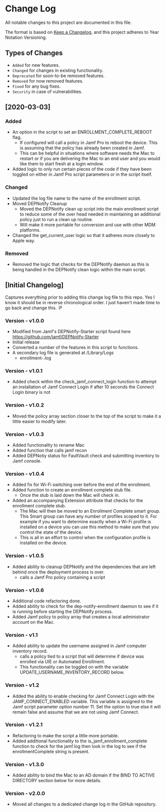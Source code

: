 # Change Log
All notable changes to this project are documented in this file.

The format is based on [Keep a Changelog](https://keepachangelog.com/en/1.0.0/),
and this project adheres to Year Notation Versioning.


## Types of Changes

- `Added` for new features.
- `Changed` for changes in existing functionality.
- `Deprecated` for soon-to-be removed features.
- `Removed` for now removed features.
- `Fixed` for any bug fixes.
- `Security` in case of vulnerabilities.


## [2020-03-03]

### Added

- An option in the script to set an ENROLLMENT\_COMPLETE_REBOOT flag.
    - If configured will call a policy in Jamf Pro to reboot the device. This is assuming that the policy has already been created in Jamf.
    - This can be helpful in situations where software needs the Mac to restart or if you are delivering the Mac to an end user and you would like them to start fresh at a login window.
- Added logic to only run certain pieces of the code if they have been toggled on either in Jamf Pro script parameters or in the script itself.

### Changed

- Updated the log file name to the name of the enrollment script.
- Moved DEPNotify Cleanup
    - Moved the DEPNotify clean up script into the main enrollment script to reduce some of the over head needed in maintaining an additional policy just to run a clean up routine.
    - Will make it more portable for conversion and use with other MDM platforms.
- Changed the get\_current_user logic so that it adheres more closely to Apple way.

### Removed

- Removed the logic that checks for the DEPNotify daemon as this is being handled in the DEPNotify clean logic within the main script.


## [Initial Changelog]

Captures everything prior to adding this change log file to this repo. Yes I know it should be in reverse chronological order. I just haven't made time to go back and change this. :P

### Version - v1.0.0

- Modified from Jamf's DEPNotify-Starter script found here https://github.com/jamf/DEPNotify-Starter
- Initial release
- Converted a number of the features in this script to functions.
- A secondary log file is generated at /Library/Logs
    - enrollment-<date>.log

### Version - v1.0.1

- Added check within the check_jamf_connect_login function to attempt an installation of Jamf Connect Login if after 10 seconds the Connect Login binary is not 


### Version - v1.0.2

- Moved the policy array section closer to the top of the script to make it a little easier to modify later.


### Version - v1.0.3

- Added functionality to rename Mac
- Added function that calls jamf recon
- Added DEPNotiy status for FaultVault check and submitting inventory to Jamf console.


### Version - v1.0.4

- Added fix for Wi-Fi switching over before the end of the enrollment.
- Added function to create an enrollment complete stub file.
    - Once the stub is laid down the Mac will check in.
- Added an accompanying Extension attribute that checks for the enrollment complete stub.
    - The Mac will then be moved to an  Enrollment Complete smart group. This Smart group can have any number of profiles scoped to it. For example if you want to determine exactly when a Wi-Fi profile is installed on a device you can use this method to make sure that you control the state of the device.
    - This is all in an effort to control when the configuration profile is installed on the device.


### Version - v1.0.5

- Added ability to cleanup DEPNotify and the dependencies that are left behind once the deployment process is over.
    - calls a Jamf Pro policy containing a script


### Version - v1.0.6

- Additional code refactoring done.
- Added ability to check for the dep-notify-enrollment daemon to see if it is running before starting the DEPNotify process.
- Added Jamf policy to policy array that creates a local administrator account on the Mac.


### Version - v1.1

- Added ability to update the username assigned in Jamf computer inventory record.
    - calls a policy tied to a script that will determine if device was enrolled via UIE or Automated Enrollment.
    - This functionality can be toggled on with the variable UPDATE\_USERNAME\_INVENTORY_RECORD below.


### Version - v1.2

- Added the ability to enable checking for Jamf Connect Login with the JAMF\_CONNECT_ENABLED variable. This variable is assigned to the Jamf script parameter option number 11. Set the option to true else it will remain false and assume that we are not using Jamf Connect.


### Version - v1.2.1

- Refactoring to make the script a little more portable.
- Added additional functionality to the is\_jamf\_enrollment_complete function to check for the jamf.log then look in the log to see if the enrollmentComplete string is present.

### Version - v1.3.0

- Added ability to bind the Mac to an AD domain if the BIND TO ACTIVE DIRECTORY section below for more details.


### Version - v2.0.0

- Moved all changes to a dedicated change log in the GitHub repository.
